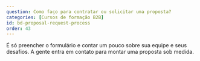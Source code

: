 ```yaml
---
question: Como faço para contratar ou solicitar uma proposta?
categories: [Cursos de formação B2B]
id: bd-proposal-request-process
order: 43
---
```


É só preencher o formulário e contar um pouco sobre sua equipe e seus desafios. A gente entra em contato para montar uma proposta sob medida.